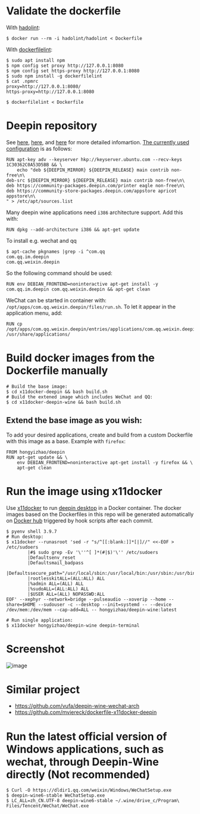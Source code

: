 # Validate the dockerfile

With [hadolint](https://github.com/hadolint/hadolint/issues/506):
```
$ docker run --rm -i hadolint/hadolint < Dockerfile
```
With [dockerfilelint](https://github.com/replicatedhq/dockerfilelint):
```
$ sudo apt install npm
$ npm config set proxy http://127.0.0.1:8080
$ npm config set https-proxy http://127.0.0.1:8080
$ sudo npm install -g dockerfilelint
$ cat .npmrc
proxy=http://127.0.0.1:8080/
https-proxy=http://127.0.0.1:8080

$ dockerfilelint < Dockerfile
```

# Deepin repository
See [here](https://github.com/mviereck/dockerfile-x11docker-deepin/issues/25#issuecomment-732643390), [here](https://www.deepin.org/zh/2020/08/06/deepin-system-updates-2020-08-06/), and [here](https://www.deepin.org/en/2020/11/19/statements/) for more detailed infomartion. [The currently used configuration](https://github.com/hongyi-zhao/dockerfile/blob/7556649d60bc8a64693338fe1d965a99db744a09/x11docker-deepin-wine/Dockerfile#L43) is as follows:

```
RUN apt-key adv --keyserver hkp://keyserver.ubuntu.com --recv-keys 1C30362C0A53D5BB && \
    echo "deb ${DEEPIN_MIRROR} ${DEEPIN_RELEASE} main contrib non-free\n\
deb-src ${DEEPIN_MIRROR} ${DEEPIN_RELEASE} main contrib non-free\n\
deb https://community-packages.deepin.com/printer eagle non-free\n\
deb https://community-store-packages.deepin.com/appstore apricot appstore\n\
" > /etc/apt/sources.list
```

Many deepin wine applications need `i386` architecture support. Add this with:
```
RUN dpkg --add-architecture i386 && apt-get update
```

To install e.g. wechat and qq

```
$ apt-cache pkgnames |grep -i ^com.qq
com.qq.im.deepin
com.qq.weixin.deepin
```
So the following command should be used:
```
RUN env DEBIAN_FRONTEND=noninteractive apt-get install -y com.qq.im.deepin com.qq.weixin.deepin && apt-get clean
```
WeChat can be started in container with: `/opt/apps/com.qq.weixin.deepin/files/run.sh`. To let it appear in the application menu, add:
```
RUN cp /opt/apps/com.qq.weixin.deepin/entries/applications/com.qq.weixin.deepin.desktop /usr/share/applications/
```

# Build docker images from the Dockerfile manually

```
# Build the base image:
$ cd x11docker-deepin && bash build.sh
# Build the extened image which includes WeChat and QQ:
$ cd x11docker-deepin-wine && bash build.sh
```

## Extend the base image as you wish:
To add your desired applications, create and build from a custom Dockerfile with this image as a base. Example with `firefox`:
```
FROM hongyizhao/deepin
RUN apt-get update && \
    env DEBIAN_FRONTEND=noninteractive apt-get install -y firefox && \
    apt-get clean
```


# Run the image using x11docker

Use [x11docker](https://github.com/mviereck/x11docker) to run [deepin desktop](https://www.deepin.org) in a Docker container. The docker images based on the Dockerfiles in this repo will be generated automatically on [Docker hub](https://hub.docker.com/repositories/docker/hongyizhao) triggered by hook scripts after each commit.

```
$ pyenv shell 3.9.7
# Run desktop:
$ x11docker --runasroot 'sed -r "s/^[[:blank:]]*[|]//" <<-EOF > /etc/sudoers
        |#$ sudo grep -Ev '\''^[ ]*(#|$)'\'' /etc/sudoers  
        |Defaultsenv_reset
        |Defaultsmail_badpass
        |Defaultssecure_path="/usr/local/sbin:/usr/local/bin:/usr/sbin:/usr/bin:/sbin:/bin:/snap/bin"
        |rootlesskitALL=(ALL:ALL) ALL
        |%admin ALL=(ALL) ALL
        |%sudoALL=(ALL:ALL) ALL
        |$USER ALL=(ALL) NOPASSWD:ALL
EOF' --xephyr --network=bridge --pulseaudio --xoverip --home --share=$HOME --sudouser -c --desktop --init=systemd -- --device /dev/mem:/dev/mem --cap-add=ALL -- hongyizhao/deepin-wine:latest

# Run single application:
$ x11docker hongyizhao/deepin-wine deepin-terminal
```

# Screenshot
![image](https://user-images.githubusercontent.com/11155854/144838310-83643432-8871-43a3-905d-d7b51e1c5445.png)

# Similar project

- https://github.com/vufa/deepin-wine-wechat-arch
- https://github.com/mviereck/dockerfile-x11docker-deepin

# Run the latest official version of Windows applications, such as wechat, through Deepin-Wine directly (Not recommended)
```
$ Curl -O https://dldir1.qq.com/weixin/Windows/WeChatSetup.exe
$ deepin-wine6-stable WeChatSetup.exe
$ LC_ALL=zh_CN.UTF-8 deepin-wine6-stable ~/.wine/drive_c/Program\ Files/Tencent/WeChat/WeChat.exe
```
